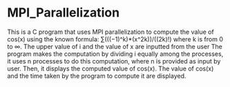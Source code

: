 # MPI_Parallelization
This is a C program that uses MPI parallelization to compute the value of cos(x) using the known formula: ∑(((−1)^k)*(x^2k))/((2k)!) where k is from 0 to ∞.
The upper value of i and the value of x are inputted from the user
The program makes the computation by dividing i equally among the processes, it uses n processes to do this computation, where n is provided as input by user. Then, it displays the computed value of cos(x). 
The value of cos(x) and the time taken by the program to compute it are displayed. 
